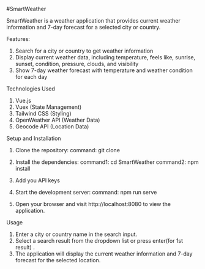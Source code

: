 #SmartWeather

SmartWeather is a weather application that provides current weather information and 7-day forecast for a selected city or country.

Features:
1. Search for a city or country to get weather information
2. Display current weather data, including temperature, feels like, sunrise,        
   sunset, condition, pressure, clouds, and visibility
3. Show 7-day weather forecast with temperature and weather condition for each day

Technologies Used

1. Vue.js
2. Vuex (State Management)
3. Tailwind CSS (Styling)
4. OpenWeather API (Weather Data)
5. Geocode API (Location Data)

Setup and Installation

1. Clone the repository:
 command: git clone <repository-url>

2. Install the dependencies:
 command1: cd SmartWeather
 command2: npm install

3. Add you API keys

4. Start the development server:
 command: npm run serve

5. Open your browser and visit http://localhost:8080 to view the application.

Usage

1. Enter a city or country name in the search input.
2. Select a search result from the dropdown list or press enter(for 1st result) .
3. The application will display the current weather information and 7-day forecast
   for the selected location.
